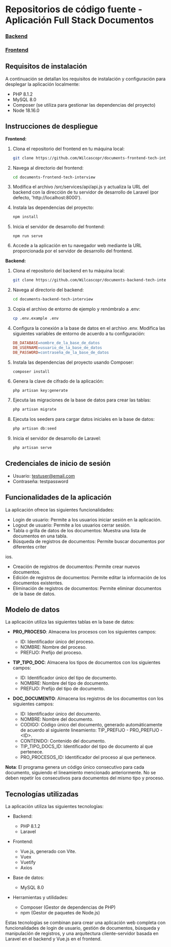 # Repositorios de código fuente - Aplicación Full Stack Documentos 

### [Backend](https://github.com/Wilcascopr/documents-backend-tech-interview)

### [Frontend](https://github.com/Wilcascopr/documents-frontend-tech-interview)

## Requisitos de instalación

A continuación se detallan los requisitos de instalación y configuración para desplegar la aplicación localmente:

- PHP 8.1.2
- MySQL 8.0
- Composer (se utiliza para gestionar las dependencias del proyecto)
- Node 18.16.0

## Instrucciones de despliegue

**Frontend:**

1. Clona el repositorio del frontend en tu máquina local:

   ```bash
   git clone https://github.com/Wilcascopr/documents-frontend-tech-interview
   ```

2. Navega al directorio del frontend:

   ```bash
   cd documents-frontend-tech-interview
   ```

3. Modifica el archivo /src/services/api/api.js y actualiza la URL del backend con la dirección de tu servidor de desarrollo de Laravel (por defecto, 'http://localhost:8000').

4. Instala las dependencias del proyecto:

   ```bash
   npm install
   ```

5. Inicia el servidor de desarrollo del frontend:

   ```arduino
   npm run serve
   ```

6. Accede a la aplicación en tu navegador web mediante la URL proporcionada por el servidor de desarrollo del frontend.

**Backend:**

1. Clona el repositorio del backend en tu máquina local:

   ```bash
   git clone https://github.com/Wilcascopr/documents-backend-tech-interview
   ```

2. Navega al directorio del backend:

   ```bash
   cd documents-backend-tech-interview
   ```

3. Copia el archivo de entorno de ejemplo y renómbralo a .env:

   ```bash
   cp .env.example .env
   ```

4. Configura la conexión a la base de datos en el archivo .env. Modifica las siguientes variables de entorno de acuerdo a tu configuración:

   ```makefile
   DB_DATABASE=nombre_de_la_base_de_datos
   DB_USERNAME=usuario_de_la_base_de_datos
   DB_PASSWORD=contraseña_de_la_base_de_datos
   ```

5. Instala las dependencias del proyecto usando Composer:

   ```bash
   composer install
   ```

6. Genera la clave de cifrado de la aplicación:

   ```vbnet
   php artisan key:generate
   ```

7. Ejecuta las migraciones de la base de datos para crear las tablas:

   ```bash
   php artisan migrate
   ```

8. Ejecuta los seeders para cargar datos iniciales en la base de datos:

   ```bash
   php artisan db:seed
   ```

9. Inicia el servidor de desarrollo de Laravel:

   ```bash
   php artisan serve
   ```

## Credenciales de inicio de sesión

- Usuario: testuser@email.com
- Contraseña: testpassword

## Funcionalidades de la aplicación

La aplicación ofrece las siguientes funcionalidades:

- Login de usuario: Permite a los usuarios iniciar sesión en la aplicación.
- Logout de usuario: Permite a los usuarios cerrar sesión.
- Tabla o grilla de datos de los documentos: Muestra una lista de documentos en una tabla.
- Búsqueda de registros de documentos: Permite buscar documentos por diferentes criter

ios.
- Creación de registros de documentos: Permite crear nuevos documentos.
- Edición de registros de documentos: Permite editar la información de los documentos existentes.
- Eliminación de registros de documentos: Permite eliminar documentos de la base de datos.

## Modelo de datos

La aplicación utiliza las siguientes tablas en la base de datos:

- **PRO_PROCESO**: Almacena los procesos con los siguientes campos:
  - ID: Identificador único del proceso.
  - NOMBRE: Nombre del proceso.
  - PREFIJO: Prefijo del proceso.

- **TIP_TIPO_DOC**: Almacena los tipos de documentos con los siguientes campos:
  - ID: Identificador único del tipo de documento.
  - NOMBRE: Nombre del tipo de documento.
  - PREFIJO: Prefijo del tipo de documento.

- **DOC_DOCUMENTO**: Almacena los registros de los documentos con los siguientes campos:
  - ID: Identificador único del documento.
  - NOMBRE: Nombre del documento.
  - CODIGO: Código único del documento, generado automáticamente de acuerdo al siguiente lineamiento: TIP_PREFIJO - PRO_PREFIJO - \<ID\>.
  - CONTENIDO: Contenido del documento.
  - TIP_TIPO_DOCS_ID: Identificador del tipo de documento al que pertenece.
  - PRO_PROCESOS_ID: Identificador del proceso al que pertenece.

**Nota**: El programa genera un código único consecutivo para cada documento, siguiendo el lineamiento mencionado anteriormente. No se deben repetir los consecutivos para documentos del mismo tipo y proceso.

## Tecnologías utilizadas

La aplicación utiliza las siguientes tecnologías:

- Backend:
  - PHP 8.1.2
  - Laravel

- Frontend:
  - Vue.js, generado con Vite.
  - Vuex
  - Vuetify
  - Axios

- Base de datos:
  - MySQL 8.0

- Herramientas y utilidades:
  - Composer (Gestor de dependencias de PHP)
  - npm (Gestor de paquetes de Node.js)

Estas tecnologías se combinan para crear una aplicación web completa con funcionalidades de login de usuario, gestión de documentos, búsqueda y manipulación de registros, y una arquitectura cliente-servidor basada en Laravel en el backend y Vue.js en el frontend.